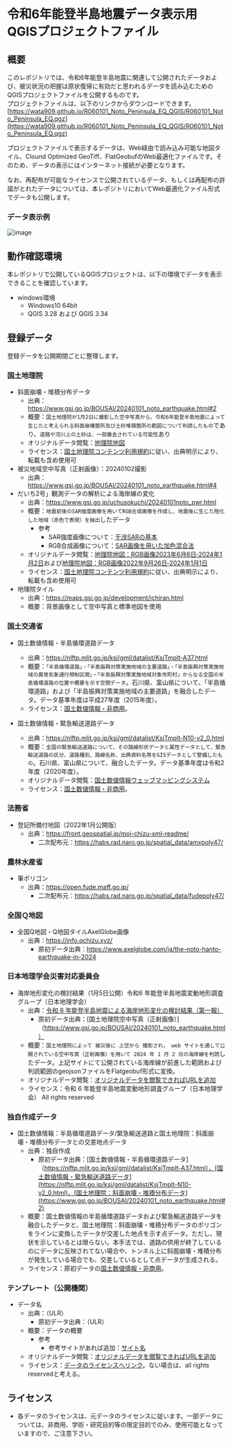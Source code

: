# 令和6年能登半島地震データ表示用QGISプロジェクトファイル
## 概要
このレポジトリでは、令和6年能登半島地震に関連して公開されたデータおよび、被災状況の把握は原状復帰に有効だと思われるデータを読み込むためのQGISプロジェクトファイルを公開するものです。  
プロジェクトファイルは、以下のリンクからダウンロードできます。  
[https://wata909.github.io/R060101_Noto_Peninsula_EQ_QGIS/R060101_Noto_Peninsula_EQ.qgz](https://wata909.github.io/R060101_Noto_Peninsula_EQ_QGIS/R060101_Noto_Peninsula_EQ.qgz)

プロジェクトファイルで表示するデータは、Web経由で読み込み可能な地図タイル、Clound Optimized GeoTiff、FlatGeobufのWeb最適化ファイルです。そのため、データの表示にはインターネット接続が必要となります。

なお、再配布が可能なライセンスで公開されているデータ、もしくは再配布の許諾がとれたデータについては、本レポジトリにおいてWeb最適化ファイル形式でデータも公開します。  

### データ表示例

![image](https://github.com/wata909/R060101_Noto_Peninsula_EQ_QGIS/assets/3130494/b8629d23-bdfa-4997-b408-e7b973ff7a8d)

## 動作確認環境
本レポジトリで公開しているQGISプロジェクトは、以下の環境でデータを表示できることを確認しています。
- windows環境
    - Windows10 64bit 
    - QGIS 3.28 および QGIS 3.34


## 登録データ

登録データを公開期間ごとに整理します。

### 国土地理院
- 斜面崩壊・堆積分布データ
    - 出典：https://www.gsi.go.jp/BOUSAI/20240101_noto_earthquake.html#2
    - 概要：`国土地理院が1月2日に撮影した空中写真から、令和6年能登半島地震によって生じたと考えられる斜面崩壊箇所及び土砂堆積箇所の範囲について判読したもの`であり、`道路や河川上の土砂は、一部撤去されている可能性`あり
    - オリジナルデータ閲覧：[地理院地図](https://maps.gsi.go.jp/#12/37.434931/137.195206/&base=pale&ls=pale%7C20240102noto_suzu_wazimahigashi_houkaichi&disp=11&lcd=20240102noto_suzu_wazimahigashi_houkaichi&vs=c1g1j0h0k0l0u0t0z0r0s0m0f1&d=m)
    - ライセンス：[国土地理院コンテンツ利用規約](https://www.gsi.go.jp/kikakuchousei/kikakuchousei40182.html)に従い、出典明示により、転載も含め使用可
- 被災地域空中写真（正射画像）：20240102撮影
    - 出典：https://www.gsi.go.jp/BOUSAI/20240101_noto_earthquake.html#4
- だいち2号」観測データの解析による海岸線の変化
    - 出典：https://www.gsi.go.jp/uchusokuchi/20240101noto_pwr.html
    - 概要：`地震前後のSAR強度画像を用いてRGB合成画像を作成し、地震後に生じた陸化した地域（赤色で表現）を抽出`したデータ
        - 参考
            - SAR強度画像について：[干渉SARの基本](https://www.gsi.go.jp/uchusokuchi/sar_mechanism.html)
            - RGB合成画像について：[SAR画像を用いた加色混合法](https://www.gsi.go.jp/cais/ACP_InSAR_j.html)
    - オリジナルデータ閲覧：[地理院地図：RGB画像2023年6月6日‐2024年1月2日](https://maps.gsi.go.jp/#10/37.078737/136.783218/&base=std&ls=std%7Cnoto_pow_rgb_20230606-20240102_ver2&blend=0&disp=11&vs=c1g1j0h0k0l0u0t0z0r0s0m0f1&d=m)および[地理院地図：RGB画像2022年9月26日‐2024年1月1日](https://maps.gsi.go.jp/#10/37.078737/136.783218/&base=std&ls=std%7C20220926_20240101_AL_RGB_tile&blend=0&disp=11&lcd=20220926_20240101_AL_RGB_tile&vs=c1g1j0h0k0l0u0t0z0r0s0m0f1&d=m)
    - ライセンス：[国土地理院コンテンツ利用規約](https://www.gsi.go.jp/kikakuchousei/kikakuchousei40182.html)に従い、出典明示により、転載も含め使用可
- 地理院タイル
    - 出典：https://maps.gsi.go.jp/development/ichiran.html
    - 概要：背景画像として空中写真と標準地図を使用

### 国土交通省
- 国土数値情報・半島循環道路データ
    - 出典：https://nlftp.mlit.go.jp/ksj/gml/datalist/KsjTmplt-A37.html
    - 概要：`「半島循環道路」・「半島振興対策実施地域の主要道路」・「半島振興対策実施地域の異常気象通行規制区間」・「半島振興対策実施地域対象市町村」からなる全国の半島循環道路の位置や概要を示す空間データ`。石川県、富山県について、「半島循環道路」および「半島振興対策実施地域の主要道路」を融合したデータ。データ基準年度は平成27年度（2015年度）。
    - ライセンス：[国土数値情報・非商用](https://nlftp.mlit.go.jp/ksj/other/agreement.html#agree-02)。

- 国土数値情報・緊急輸送道路データ
    - 出典：https://nlftp.mlit.go.jp/ksj/gml/datalist/KsjTmplt-N10-v2_0.html
    - 概要：`全国の緊急輸送道路について、その路線形状データと属性データとして、緊急輸送道路の区分、道路種別、路線名称、出典資料名等をGISデータとして整備したもの`。石川県、富山県について、融合したデータ。データ基準年度は令和2年度（2020年度）。
    - オリジナルデータ閲覧：[国土数値情報ウェッブマッピングシステム](https://nlftp.mlit.go.jp/webmapc/mapmain.html#12/37.364564/137.030067/&base=std&ls=std%7CN10&disp=11&lcd=N10&vs=c1j0h0k0l0u0t0z0r0s0m0f1&d=vl)
    - ライセンス：[国土数値情報・非商用](https://nlftp.mlit.go.jp/ksj/other/agreement.html#agree-02)。

### 法務省
- 登記所備付地図（2022年1月公開版）
    - 出典：https://front.geospatial.jp/moj-chizu-xml-readme/
        - 二次配布元：https://habs.rad.naro.go.jp/spatial_data/amxpoly47/

### 農林水産省
- 筆ポリゴン
    - 出典：https://open.fude.maff.go.jp/
        - 二次配布元：https://habs.rad.naro.go.jp/spatial_data/fudepoly47/

### 全国Ｑ地図
- 全国Q地図・Q地図タイルAxelGlobe画像
    - 出典：https://info.qchizu.xyz/
        - 原初データ出典：https://www.axelglobe.com/ja/the-noto-hanto-earthquake-in-2024

### 日本地理学会災害対応委員会
- 海岸地形変化の検討結果（1月5日公開）令和6 年能登半島地震変動地形調査グループ（日本地理学会）
    - 出典：[令和 6 年能登半島地震による海岸地形変化の検討結果（第一報）](http://disaster.ajg.or.jp/files/202401_Noto002.pdf)
        - 原初データ出典：[国土地理院空中写真（正射画像）]（https://www.gsi.go.jp/BOUSAI/20240101_noto_earthquake.html）
    - 概要：`国土地理院によって 被災後に 上空から 撮影され， web サイトを通して公開されている空中写真（正射画像）を用いて 2024 年 1 月 2 日の海岸線を判読`したデータ。上記サイトにて公開されている海岸線が前進した範囲および判読範囲のgeojsonファイルをFlatgeobuf形式に変換。
    - オリジナルデータ閲覧：[オリジナルデータを閲覧できればURLを追加](URL)
    - ライセンス：令和 6 年能登半島地震変動地形調査グループ（日本地理学会） All rights reserved


### 独自作成データ
- 国土数値情報：半島循環道路データ/緊急輸送道路と国土地理院：斜面崩壊・堆積分布データとの交差地点データ
    - 出典：独自作成
        - 原初データ出典：[国土数値情報・半島循環道路データ]（https://nlftp.mlit.go.jp/ksj/gml/datalist/KsjTmplt-A37.html）、[国土数値情報・緊急輸送道路データ](https://nlftp.mlit.go.jp/ksj/gml/datalist/KsjTmplt-N10-v2_0.html)、[国土地理院：斜面崩壊・堆積分布データ](https://www.gsi.go.jp/BOUSAI/20240101_noto_earthquake.html#2)
    - 概要：国土数値情報の半島循環道路データおよび緊急輸送道路データを融合したデータと、国土地理院：斜面崩壊・堆積分布データのポリゴンをラインに変換したデータが交差した地点を示す点データ。ただし、現状を示しているとは限らない。本手法では、道路の供用が終了しているのにデータに反映されてない場合や、トンネル上に斜面崩壊・堆積分布が発生している場合でも、交差しているとして点データが生成される。
    - ライセンス：原初データの[国土数値情報・非商用](https://nlftp.mlit.go.jp/ksj/other/agreement.html#agree-02)。

### テンプレート（公開機関）
- データ名
    - 出典：（ULR）
        - 原初データ出典：（ULR）
    - 概要：データの概要
        - 参考
            - 参考サイトがあれば追加：[サイト名](URL)
    - オリジナルデータ閲覧：[オリジナルデータを閲覧できればURLを追加](URL)
    - ライセンス：[データのライセンスへリンク](URL)。ない場合は、all rights reservedと考える。

## ライセンス
- 各データのライセンスは、元データのライセンスに従います。一部データについては、非商用、学術・研究目的等の限定目的でのみ、使用可能となっていますので、ご注意下さい。
